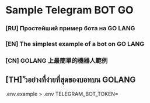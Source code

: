 # Sample Telegram BOT GO

### [RU] Простейший пример бота на GO LANG
### [EN] The simplest example of a bot on GO LANG
### [CN] GOLANG 上最簡單的機器人範例
## [TH] ัวอย่างที่ง่ายที่สุดของบอทบน GOLANG

.env.example > .env TELEGRAM_BOT_TOKEN=